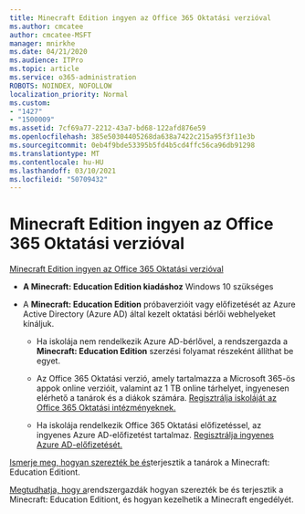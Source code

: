 ```yaml
---
title: Minecraft Edition ingyen az Office 365 Oktatási verzióval
ms.author: cmcatee
author: cmcatee-MSFT
manager: mnirkhe
ms.date: 04/21/2020
ms.audience: ITPro
ms.topic: article
ms.service: o365-administration
ROBOTS: NOINDEX, NOFOLLOW
localization_priority: Normal
ms.custom:
- "1427"
- "1500009"
ms.assetid: 7cf69a77-2212-43a7-bd68-122afd876e59
ms.openlocfilehash: 385e50304405268da638a7422c215a95f3f11e3b
ms.sourcegitcommit: 0eb4f9bde53395b5fd4b5cd4ffc56ca96db91298
ms.translationtype: MT
ms.contentlocale: hu-HU
ms.lasthandoff: 03/10/2021
ms.locfileid: "50709432"
---
```

# <a name="minecraft-edition-with-office-365-education-for-free"></a>Minecraft Edition ingyen az Office 365 Oktatási verzióval

[Minecraft Edition ingyen az Office 365 Oktatási verzióval](https://docs.microsoft.com/education/windows/get-minecraft-for-education)
  
- **A Minecraft: Education Edition kiadáshoz** Windows 10 szükséges

- A **Minecraft: Education Edition** próbaverzióit vagy előfizetését az Azure Active Directory (Azure AD) által kezelt oktatási bérlői webhelyeket kínáljuk.

  - Ha iskolája nem rendelkezik Azure AD-bérlővel, a rendszergazda a **Minecraft: Education Edition** szerzési folyamat részeként állíthat be egyet. [](https://docs.microsoft.com/education/windows/school-get-minecraft)

  - Az Office 365 Oktatási verzió, amely tartalmazza a Microsoft 365-ös appok online verzióit, valamint az 1 TB online tárhelyet, ingyenesen elérhető a tanárok és a diákok számára. [Regisztrálja iskoláját az Office 365 Oktatási intézményeknek.](https://www.microsoft.com/education/products/office)

  - Ha iskolája rendelkezik Office 365 Oktatási előfizetéssel, az ingyenes Azure AD-előfizetést tartalmaz. [Regisztrálja ingyenes Azure AD-előfizetését.](https://msdn.microsoft.com/library/windows/hardware/mt703369%28v=vs.85%29.aspx)

[Ismerje meg, hogyan szerezték be és](https://docs.microsoft.com/education/windows/teacher-get-minecraft)terjesztik a tanárok a Minecraft: Education Editiont.
  
[Megtudhatja, hogy a](https://docs.microsoft.com/education/windows/school-get-minecraft)rendszergazdák hogyan szerezték be és terjesztik a Minecraft: Education Editiont, és hogyan kezelhetik a Minecraft engedélyét.